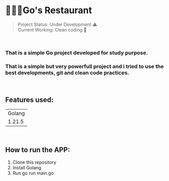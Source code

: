 <h1>👨🏻‍🍳Go's Restaurant</h1>

> Project Status: Under Development ⚠️
> <br>
> Current Working: Clean coding 🧹
<br>

### That is a simple Go project developed for study purpose.

### That is a simple but very powerfull project and i tried to use the best developments, git and clean code practices.

<br>

## Features used:

<table>
  <tr>
    <td>Golang</td>
  </tr>
  <tr>
    <td>1.21.5</td>
  </tr>
<table>

<br>

## How to run the APP:

1. Clone this repository
2. Install Golang
3. Run go run main.go
